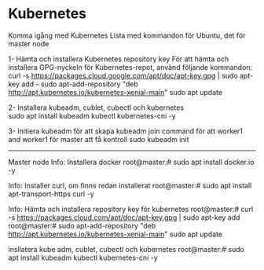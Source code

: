 # Kubernetes
Komma igång med Kubernetes
Lista med kommandon för Ubuntu, det för  master node

1- Hämta och installera Kubernetes repository key
För att hämta och installera GPG-nyckeln för Kubernetes-repot, använd följande kommandon:
curl -s https://packages.cloud.google.com/apt/doc/apt-key.gpg | sudo apt-key add -
sudo apt-add-repository "deb http://apt.kubernetes.io/kubernetes-xenial-main"
sudo apt update

2- Installera  kubeadm, cublet, cubectl och kubernetes  
sudo apt install kubeadm kubectl kubernetes-cni -y


3- Initiera kubeadm för att skapa kubeadm join command för att worker1 and worker1 för master att få kontroll
sudo kubeadm init

***********************


Master node
Info: Installera docker
root@master:# sudo apt install docker.io -y

Info: Installer curl, om finns redan installerat
root@master:# sudo apt install apt-transport-https curl -y


Info: Hämta och installera repository key för kubernetes
root@master:# curl -s  https://packages.cloud.com/apt/doc/apt-key.gpg | sudo apt-key add 
root@master:# sudo apt-add-repository "deb http://apt.kubernetes.io/kubernetes-xenial-main"
sudo apt update

insllatera kube adm, cublet, cubectl och kubernetes
root@master:# sudo apt install kubeadm kubectl kubernetes-cni -y







